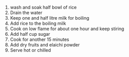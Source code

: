 1) wash and soak half bowl of rice
2) Drain the water
3) Keep one and half litre milk for boiling
4) Add rice to the boiling milk
5) Cook on low flame for about one hour and keep stiring
6) Add half cup sugar
7) Cook for another 15 minutes
8) Add dry fruits and elaichi powder
9) Serve hot or chilled

